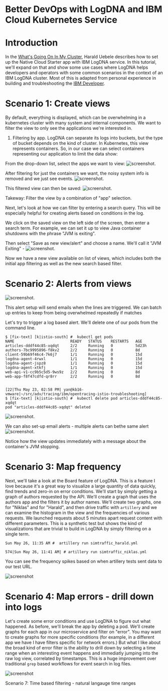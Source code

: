 # Better DevOps with LogDNA and IBM Cloud Kubernetes Service

# Introduction
	

In the [What's Going On In My Cluster](https://haralduebele.blog/2019/04/08/whats-going-on-in-my-cluster/), Harald Uebele describes how to set up
the Native Cloud Starter app with IBM LogDNA service. In this tutorial, we'll expand on that and show some use cases where LogDNA helps
developers and operators with some common scenarios in the context of an IBM LogDNA cluster. Most of this is adapted from personal
experience in building and troubleshooting the [IBM Developer](https://developer.ibm.com/blogs/introducing-the-ibm-developer-mobile-app/). 

# Scenario 1: Create views


By default, everything is displayed, which can be overwhelming in a kubernetes cluster with many system and internal components. We want to filter
the view to only see the applications we're interested in.

1. Filtering by app. LogDNA can separate its logs into buckets, but the type of bucket depends on the kind of cluster. In Kubernetes, this view represents containers. So, in our case we can select containers representing our application to limit the data show:

From the drop-down list, select the apps we want to view: ![screenshot](logdna_screenshots/no-filter.png).

After filtering for just the containers we want, the noisy system info is removed and we just see events.
![screenshot](logdna_screenshots/filter-app.png).

This filtered view can then be saved: ![screenshot](logdna_screenshots/new-view.png). 

Takeway: Filter the view by a combination of "app" selection.


Next, let's look at how we can filter by entering a search query. This will be especially helpful for creating alerts based on conditions in the log.

We click on the saved view on the left side of the screen, then enter a search term.  For example, we can set it up to view Java container shutdowns with the phrase "JVM is exiting".

Then select "Save as new view/alert" and choose a name. We'll call it "JVM Exiting" - ![screenshot](logdna_screenshots/jvm-exiting.png).

Now we have a new view available on list of views, which includes both the initial app filtering as well as the new search based filter. 

# Scenario 2: Alerts from views 

![screenshot](logdna_screenshots/alert-setup.png).

This alert setup will send emails when the lines are triggered. We can batch up entries to keep from being overwhelmed repeatedly if matches 

Let's try to trigger a log based alert. We'll delete one of our pods from the command line.


```
$ [fix-text] [k|istio-south] #  kubectl get pods
NAME                         READY   STATUS    RESTARTS   AGE
articles-dddf44c85-xqdqt     2/2     Running   0          5d23h
authors-7bc9995896-f8kv2     2/2     Running   0          8d
client-59b69f46c4-7k6j7      1/1     Running   0          15d
logdna-agent-4rwxl           1/1     Running   0          15d
logdna-agent-jspz8           1/1     Running   0          15d
logdna-agent-xtkfj           1/1     Running   0          15d
web-api-v1-cc9b5c5d5-9ws9z   2/2     Running   0          8d
web-app-f8f47cdfd-qr8rr      2/2     Running   0          8d


[22|Thu May 23, 02:58 PM| yan@kb16-vmware|~/src/adv/tracing/ibm/opentracing-istio-troubleshooting]
$ [fix-text] [k|istio-south] #  kubectl delete pod articles-dddf44c85-xqdqt
pod "articles-dddf44c85-xqdqt" deleted
```

![screenshot](logdna_screenshots/alert-slack.png).

We can also set-up email alerts - multiple alerts can bethe same alert 
![screenshot](logdna_screenshots/alert-email.png).

Notice how the view updates immediately with a message about the container's JVM stopping.

# Scenario 3: Map frequency

Next, we'll take a look at the Board feature of LogDNA. This is a feature I love because it's a great way to visualize
a large quantity of data quickly, find trends and zero-in on error conditions. We'll start by simply getting a graph
of authors requested by the API. We'll create a graph that uses the authors app and the filters it by author names. 
We'll create two graphs, one for "Niklas" and for "Harald", and then drive traffic with `artillery` and we can examine
the histogram in the view and the frequencies of various requests.  We launched requests about 5 minutes apart
request content with different parameters. This is a synthetic test but shows the kind of visualizations 
that are trivial to build in LogDNA by simply filtering on a single term.


```
Sun May 26, 11:35 AM #  artillery run simtraffic_harald.yml 
```

```
574|Sun May 26, 11:41 AM| # artillery run simtraffic_niklas.yml 
```
You can see the frequency spikes based on when artillery tests sent data to our test URL.

![screenshot](logdna_screenshots/author-freq.png)

# Scenario 4: Map errors - drill down into logs

Let's create some error conditions and use LogDNA to figure out what happened. As before, we'll break the app by deleting
a pod. We'll create graphs for each app in our microservice and filter on "error".  You may want to create graphs for more
specific conditions (for example, in a different app we have I have filters specific for network errors.) But what I like about
the broad kind of error filter is the ability to drill down by selecting a time range when an interesting event happens and
immediatly jumping into the raw log view, correlated by timestamps. This is a huge improvement over traditional `grep` based
workflows for event search in log files. 

![screenshot](logdna_screenshots/error2.png)


Scenario 7: Time based filtering - natural langauge time ranges



